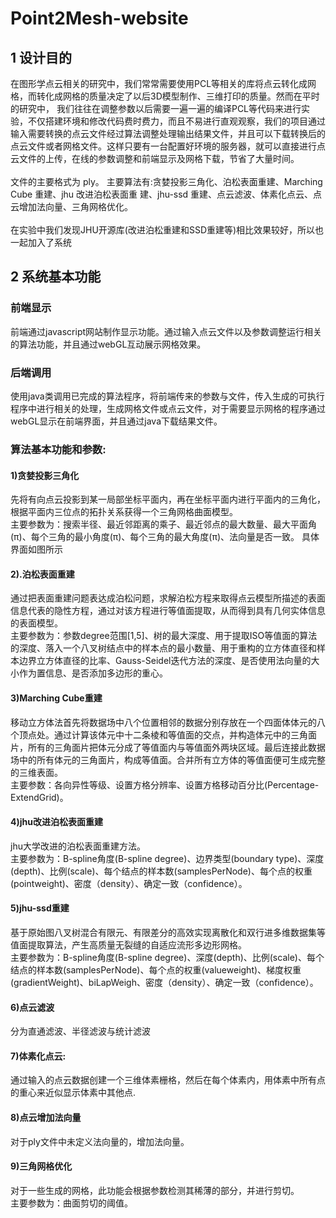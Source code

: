 # Point2Mesh-website
## 1 设计目的
在图形学点云相关的研究中，我们常常需要使用PCL等相关的库将点云转化成网格，而转化成网格的质量决定了以后3D模型制作、三维打印的质量。然而在平时的研究中， 我们往往在调整参数以后需要一遍一遍的编译PCL等代码来进行实验，不仅搭建环境和修改代码费时费力，而且不易进行直观观察，我们的项目通过输入需要转换的点云文件经过算法调整处理输出结果文件，并且可以下载转换后的点云文件或者网格文件。这样只要有一台配置好环境的服务器，就可以直接进行点云文件的上传，在线的参数调整和前端显示及网格下载，节省了大量时间。<br><br>文件的主要格式为 ply。 主要算法有:贪婪投影三角化、泊松表面重建、Marching Cube 重建、jhu 改进泊松表面重 建、jhu-ssd 重建、点云滤波、体素化点云、点云增加法向量、三角网格优化。<br><br> 在实验中我们发现JHU开源库(改进泊松重建和SSD重建等)相比效果较好，所以也一起加入了系统
## 2 系统基本功能

### 前端显示
前端通过javascript网站制作显示功能。通过输入点云文件以及参数调整运行相关的算法功能，并且通过webGL互动展示网格效果。
### 后端调用
使用java类调用已完成的算法程序，将前端传来的参数与文件，传入生成的可执行程序中进行相关的处理，生成网格文件或点云文件，对于需要显示网格的程序通过webGL显示在前端界面，并且通过java下载结果文件。
### 算法基本功能和参数:
#### 1)贪婪投影三角化
先将有向点云投影到某一局部坐标平面内，再在坐标平面内进行平面内的三角化，根据平面内三位点的拓扑关系获得一个三角网格曲面模型。<br>
主要参数为：搜索半径、最近邻距离的乘子、最近邻点的最大数量、最大平面角(π)、每个三角的最小角度(π)、每个三角的最大角度(π)、法向量是否一致。
具体界面如图所示

 
#### 2).泊松表面重建
通过把表面重建问题表达成泊松问题，求解泊松方程来取得点云模型所描述的表面信息代表的隐性方程，通过对该方程进行等值面提取，从而得到具有几何实体信息的表面模型。<br>
主要参数为：参数degree范围[1,5]、树的最大深度、用于提取ISO等值面的算法的深度、落入一个八叉树结点中的样本点的最小数量、用于重构的立方体直径和样本边界立方体直径的比率、Gauss-Seidel迭代方法的深度、是否使用法向量的大小作为置信息、是否添加多边形的重心。


#### 3)Marching Cube重建
移动立方体法首先将数据场中八个位置相邻的数据分别存放在一个四面体体元的八个顶点处。通过计算该体元中十二条棱和等值面的交点，并构造体元中的三角面片，所有的三角面片把体元分成了等值面内与等值面外两块区域。最后连接此数据场中的所有体元的三角面片，构成等值面。合并所有立方体的等值面便可生成完整的三维表面。<br>
主要参数：各向异性等级、设置方格分辨率、设置方格移动百分比(Percentage-
ExtendGrid)。


 
#### 4)jhu改进泊松表面重建
jhu大学改进的泊松表面重建方法。<br>
主要参数为：B-spline角度(B-spline degree)、边界类型(boundary type)、深度(depth)、比例(scale)、每个结点的样本数(samplesPerNode)、每个点的权重(pointweight)、密度（density）、确定一致（confidence）。


#### 5)jhu-ssd重建
基于原始图八叉树混合有限元、有限差分的高效实现离散化和双行进多维数据集等值面提取算法，产生高质量无裂缝的自适应流形多边形网格。<br>
主要参数为：B-spline角度(B-spline degree)、深度(depth)、比例(scale)、每个结点的样本数(samplesPerNode)、每个点的权重(valueweight)、梯度权重(gradientWeight)、biLapWeigh、密度（density）、确定一致（confidence）。





#### 6)点云滤波
分为直通滤波、半径滤波与统计滤波

#### 7)体素化点云:
通过输入的点云数据创建一个三维体素栅格，然后在每个体素内，用体素中所有点的重心来近似显示体素中其他点.

#### 8)点云增加法向量
对于ply文件中未定义法向量的，增加法向量。


#### 9)三角网格优化
对于一些生成的网格，此功能会根据参数检测其稀薄的部分，并进行剪切。<br>
主要参数为：曲面剪切的阈值。
